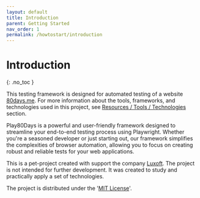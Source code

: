 ```yaml
---
layout: default
title: Introduction
parent: Getting Started
nav_order: 1
permalink: /howtostart/introduction
---
```


# Introduction
{: .no_toc }

This testing framework is designed for automated testing of a website [80days.me]. For more information about the tools, frameworks, and technologies used in this project, see [Resources / Tools / Technologies] section.

Play80Days is a powerful and user-friendly framework designed to streamline your end-to-end testing process using Playwright. Whether you're a seasoned developer or just starting out, our framework simplifies the complexities of browser automation, allowing you to focus on creating robust and reliable tests for your web applications.

This is a pet-project created with support the company [Luxoft]. The project is not intended for further development. It was created to study and practically apply a set of technologies.

The project is distributed under the '[MIT License]'.



[80days.me]: https://app.eightydays.me/

[Luxoft]: https://www.luxoft.com/

[MIT License]: https://github.com/pskrebnev/play80days/blob/main/LICENSE

[Resources / Tools / Technologies]: ./../resources-tools

